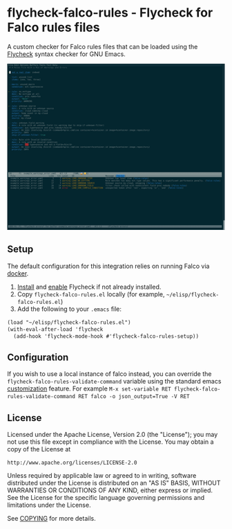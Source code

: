 # flycheck-falco-rules - Flycheck for Falco rules files

A custom checker for Falco rules files that can be loaded using the [Flycheck](https://www.flycheck.org/) syntax checker for GNU Emacs.

![flycheck falco rules example](flycheck-falco-rules-example.png)

## Setup

The default configuration for this integration relies on running Falco via [docker](https://falco.org/docs/getting-started/running/#docker).

1. [Install](https://www.flycheck.org/en/latest/user/installation.html) and [enable](https://www.flycheck.org/en/latest/user/quickstart.html) Flycheck if not already installed.
1. Copy `flycheck-falco-rules.el` locally (for example, `~/elisp/flycheck-falco-rules.el`)
1. Add the following to your `.emacs` file:

```
(load "~/elisp/flycheck-falco-rules.el")
(with-eval-after-load 'flycheck
  (add-hook 'flycheck-mode-hook #'flycheck-falco-rules-setup))
```

## Configuration

If you wish to use a local instance of falco instead, you can override the `flycheck-falco-rules-validate-command` variable using the standard emacs [customization](https://ftp.gnu.org/old-gnu/Manuals/emacs-20.7/html_chapter/emacs_35.html#SEC436) feature. For example `M-x set-variable RET flycheck-falco-rules-validate-command RET falco -o json_output=True -V RET`

## License

Licensed under the Apache License, Version 2.0 (the "License");
you may not use this file except in compliance with the License.
You may obtain a copy of the License at

    http://www.apache.org/licenses/LICENSE-2.0

Unless required by applicable law or agreed to in writing, software
distributed under the License is distributed on an "AS IS" BASIS,
WITHOUT WARRANTIES OR CONDITIONS OF ANY KIND, either express or implied.
See the License for the specific language governing permissions and
limitations under the License.

See [COPYING](COPYING) for more details.
